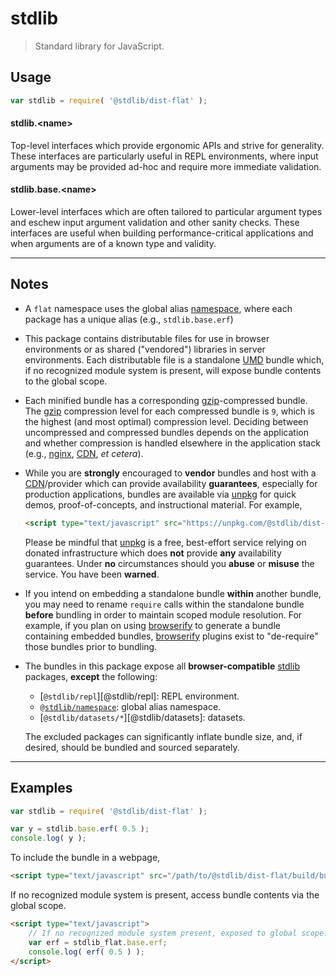 <!--

@license Apache-2.0

Copyright (c) 2020 The Stdlib Authors.

Licensed under the Apache License, Version 2.0 (the "License");
you may not use this file except in compliance with the License.
You may obtain a copy of the License at

   http://www.apache.org/licenses/LICENSE-2.0

Unless required by applicable law or agreed to in writing, software
distributed under the License is distributed on an "AS IS" BASIS,
WITHOUT WARRANTIES OR CONDITIONS OF ANY KIND, either express or implied.
See the License for the specific language governing permissions and
limitations under the License.

-->

# stdlib

> Standard library for JavaScript.

<section class="intro">

</section>

<!-- /.intro -->

<section class="usage">

## Usage

```javascript
var stdlib = require( '@stdlib/dist-flat' );
```

#### stdlib.&lt;name&gt;

Top-level interfaces which provide ergonomic APIs and strive for generality. These interfaces are particularly useful in REPL environments, where input arguments may be provided ad-hoc and require more immediate validation.

#### stdlib.base.&lt;name&gt;

Lower-level interfaces which are often tailored to particular argument types and eschew input argument validation and other sanity checks. These interfaces are useful when building performance-critical applications and when arguments are of a known type and validity.

</section>

<!-- /.usage -->

* * *

<section class="notes">

## Notes

-   A `flat` namespace uses the global alias [namespace][@stdlib/namespace], where each package has a unique alias (e.g., `stdlib.base.erf`)

-   This package contains distributable files for use in browser environments or as shared ("vendored") libraries in server environments. Each distributable file is a standalone [UMD][umd] bundle which, if no recognized module system is present, will expose bundle contents to the global scope.

-   Each minified bundle has a corresponding [gzip][gzip]-compressed bundle. The [gzip][gzip] compression level for each compressed bundle is `9`, which is the highest (and most optimal) compression level. Deciding between uncompressed and compressed bundles depends on the application and whether compression is handled elsewhere in the application stack (e.g., [nginx][nginx], [CDN][cdn], _et cetera_).

-   While you are **strongly** encouraged to **vendor** bundles and host with a [CDN][cdn]/provider which can provide availability **guarantees**, especially for production applications, bundles are available via [unpkg][unpkg] for quick demos, proof-of-concepts, and instructional material. For example,

    ```html
    <script type="text/javascript" src="https://unpkg.com/@stdlib/dist-flat/build/bundle.min.js"></script>
    ```

    Please be mindful that [unpkg][unpkg] is a free, best-effort service relying on donated infrastructure which does **not** provide **any** availability guarantees. Under **no** circumstances should you **abuse** or **misuse** the service. You have been **warned**.

-   If you intend on embedding a standalone bundle **within** another bundle, you may need to rename `require` calls within the standalone bundle **before** bundling in order to maintain scoped module resolution. For example, if you plan on using [browserify][browserify] to generate a bundle containing embedded bundles, [browserify][browserify] plugins exist to "de-require" those bundles prior to bundling.

-   The bundles in this package expose all **browser-compatible** [stdlib][stdlib] packages, **except** the following:

    -   [`@stdlib/repl`][@stdlib/repl]: REPL environment.
    -   [`@stdlib/namespace`][@stdlib/namespace]: global alias namespace.
    -   [`@stdlib/datasets/*`][@stdlib/datasets]: datasets.

    The excluded packages can significantly inflate bundle size, and, if desired, should be bundled and sourced separately.

</section>

<!-- /.notes -->

* * *

<section class="examples">

## Examples

<!-- eslint no-undef: "error" -->

```javascript
var stdlib = require( '@stdlib/dist-flat' );

var y = stdlib.base.erf( 0.5 );
console.log( y );
```

To include the bundle in a webpage,

```html
<script type="text/javascript" src="/path/to/@stdlib/dist-flat/build/bundle.min.js"></script>
```

If no recognized module system is present, access bundle contents via the global scope.

```html
<script type="text/javascript">
    // If no recognized module system present, exposed to global scope:
    var erf = stdlib_flat.base.erf;
    console.log( erf( 0.5 ) );
</script>
```

</section>

<!-- /.examples -->

<section class="links">

[stdlib]: https://github.com/stdlib-js/stdlib

[@stdlib/namespace]: https://github.com/stdlib-js/stdlib/tree/develop/lib/node_modules/%40stdlib/namespace

[umd]: https://github.com/umdjs/umd

[gzip]: https://en.wikipedia.org/wiki/Gzip

[nginx]: http://nginx.org/en/docs/

[cdn]: https://en.wikipedia.org/wiki/Content_delivery_network

[unpkg]: https://unpkg.com/#/

[browserify]: https://github.com/browserify/browserify

</section>

<!-- /.links -->
